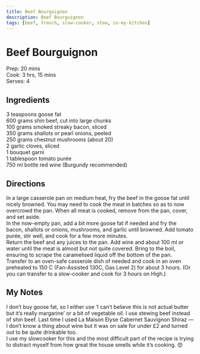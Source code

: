 ```yaml
---
title: Beef Bourguignon
description: Beef Bourguignon
tags: [beef, french, slow-cooker, stew, in-my-kitchen]
---
```


# Beef Bourguignon
Prep: 20 mins  
Cook: 3 hrs, 15 mins  
Serves: 4

## Ingredients
3 teaspoons goose fat  
600 grams shin beef, cut into large chunks  
100 grams smoked streaky bacon, sliced  
350 grams shallots or pearl onions, peeled  
250 grams chestnut mushrooms (about 20)  
2 garlic cloves, sliced  
1 bouquet garni  
1 tablespoon tomato purée  
750 ml bottle red wine (Burgundy recommended)

## Directions
In a large casserole pan on medium heat, fry the beef in the goose fat until nicely browned. You may need to cook the meat in batches so as to now overcrowd the pan. When all meat is cooked, remove from the pan, cover, and set aside.  
In the now-empty pan, add a bit more goose fat if needed and fry the bacon, shallots or onions, mushrooms, and garlic until browned. Add tomato purée, stir well, and cook for a few more minutes.  
Return the beef and any juices to the pan. Add wine and about 100 ml or water until the meat is almost but not quite covered. Bring to the boil, ensuring to scrape the caramelised liquid off the bottom of the pan.  
Transfer to an oven-safe casserole dish of needed and cook in an oven preheated to 150 C (Fan-Assisted 130C, Gas Level 2) for about 3 hours. (Or you can transfer to a slow-cooker and cook for 3 hours on High.)

## My Notes
I don’t buy goose fat, so I either use ‘I can’t believe this is not actual butter but it’s really margarine’ or a bit of vegetable oil. I use stewing beef instead of shin beef. Last time I used La Maison Elyse Cabernet Sauvignon Shiraz — I don’t know a thing about wine but it was on sale for under £2 and turned out to be quite drinkable too.  
I use my slowcooker for this and the most difficult part of the recipe is trying to distract myself from how great the house smells while it’s cooking. 😍